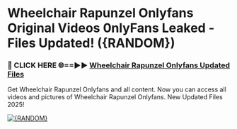 # Wheelchair Rapunzel Onlyfans Original Videos 0nlyFans Leaked - Files Updated! ({RANDOM})

<h3>🔴 CLICK HERE 🌐==►► <a href="https://betterlinks.top/A2PfLJ" rel="nofollow">Wheelchair Rapunzel Onlyfans Updated Files</a></h3>

Get Wheelchair Rapunzel Onlyfans and all content. Now you can access all videos and pictures of Wheelchair Rapunzel Onlyfans. New Updated Files 2025!

[![{RANDOM}](https://i.imgur.com/ppqm5kG.gif)](https://betterlinks.top/A2PfLJ)